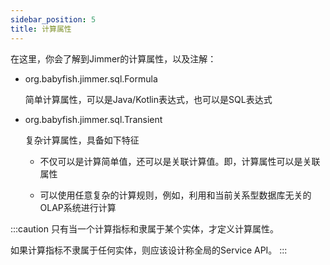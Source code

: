```yaml
---
sidebar_position: 5
title: 计算属性
---
```


在这里，你会了解到Jimmer的计算属性，以及注解：

-   org.babyfish.jimmer.sql.Formula

    简单计算属性，可以是Java/Kotlin表达式，也可以是SQL表达式

-   org.babyfish.jimmer.sql.Transient

    复杂计算属性，具备如下特征

    -   不仅可以是计算简单值，还可以是关联计算值。即，计算属性可以是关联属性

    -   可以使用任意复杂的计算规则，例如，利用和当前关系型数据库无关的OLAP系统进行计算

:::caution
只有当一个计算指标和隶属于某个实体，才定义计算属性。

如果计算指标不隶属于任何实体，则应该设计称全局的Service API。
:::